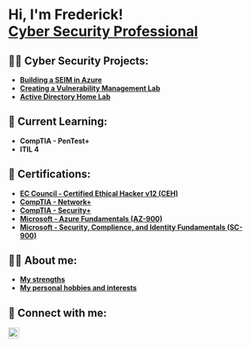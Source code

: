 <h1>Hi, I'm Frederick! <br/><a href="https://www.linkedin.com/in/frederick-waters-hastie/">Cyber Security Professional</a>

<h2>👨‍💻  Cyber Security Projects:</h2>

- [<b>Building a SEIM in Azure</b>](https://github.com/frederickwh/SEIMinAzure)
- [<b>Creating a Vulnerability Management Lab</b>](https://github.com/frederickwh/VulnerabilityManagemnetLab)
- [<b>Active Directory Home Lab</b>](https://github.com/frederickwh/ActiveDirectoryLab)
   
<h2>🏫 Current Learning:</h2>

- <b>CompTIA - PenTest+<b>
- <b>ITIL 4<b>
 
<h2>📄 Certifications:</h2>

- [<b>EC Council - Certified Ethical Hacker v12 (CEH)</b>](https://imgur.com/a/g0bXZcu)
- [<b>CompTIA - Network+</b>](https://imgur.com/a/Z0s519H)
- [<b>CompTIA - Security+</b>](https://imgur.com/a/VpnJMuc)
- [<b>Microsoft - Azure Fundamentals (AZ-900)</b>](https://imgur.com/a/GFRF5go)
- [<b>Microsoft - Security, Complience, and Identity Fundamentals (SC-900)</b>](https://imgur.com/a/DdJxqvy)

<h2> 🙋‍♂️ About me:</h2>

- [<b>My strengths</b>](https://github.com/frederickwh/strengths/blob/main/README.md)
- [<b>My personal hobbies and interests</b>](https://github.com/frederickwh/SEIMinAzure)

<h2> 🤳 Connect with me:</h2>


[<img align="left" alt="JoshMadakor | LinkedIn" width="22px" src="https://cdn.jsdelivr.net/npm/simple-icons@v3/icons/linkedin.svg" />][linkedin]

[linkedin]: https://linkedin.com/in/frederick-waters-hastie/

<!--
**joshmadakor1/joshmadakor1** is a ✨ _special_ ✨ repository because its `README.md` (this file) appears on your GitHub profile.

Here are some ideas to get you started:

- 🔭 I’m currently working on ...
- 🌱 I’m currently learning ...
- 👯 I’m looking to collaborate on ...
- 🤔 I’m looking for help with ...
- 💬 Ask me about ...
- 📫 How to reach me: ...
- 😄 Pronouns: ...
- ⚡ Fun fact: ...
-->
